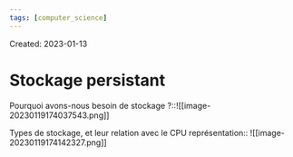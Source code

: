 ```yaml
---
tags: [computer_science] 
---
```

Created: 2023-01-13

# Stockage persistant

Pourquoi avons-nous besoin de stockage ?::![[image-20230119174037543.png]]
<!--SR:!2023-11-05,178,250-->

Types de stockage, et leur relation avec le CPU représentation:: ![[image-20230119174142327.png]]
<!--SR:!2023-11-02,173,250-->





